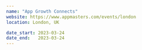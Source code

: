 ```yaml
---
name: "App Growth Connects"
website: https://www.appmasters.com/events/london
location: London, UK

date_start: 2023-03-24
date_end:   2023-03-24
---
```

